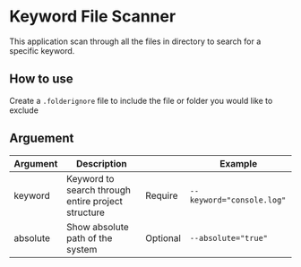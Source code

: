 # Keyword File Scanner

This application scan through all the files in directory to search for a specific keyword.

## How to use

Create a `.folderignore` file to include the file or folder you would like to exclude

## Arguement

| Argument | Description                                        |          | Example                   |
| -------- | -------------------------------------------------- | -------- | ------------------------- |
| keyword  | Keyword to search through entire project structure | Require  | `--keyword="console.log"` |
| absolute | Show absolute path of the system                   | Optional | `--absolute="true"`       |
